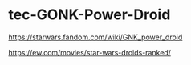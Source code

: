 # tec-GONK-Power-Droid

https://starwars.fandom.com/wiki/GNK_power_droid

https://ew.com/movies/star-wars-droids-ranked/

